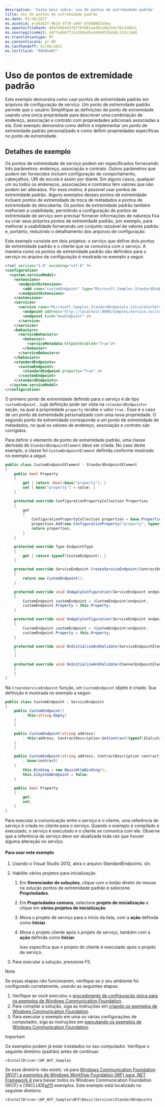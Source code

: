 ```yaml
---
description: 'Saiba mais sobre: uso de pontos de extremidade padrão'
title: Uso de pontos de extremidade padrão
ms.date: 03/30/2017
ms.assetid: ecd6a62f-9619-4778-a497-6f888087a9ea
ms.openlocfilehash: 804fdd84d3f6ff6f961aed81e8bd14cf8c43063c
ms.sourcegitcommit: ddf7edb67715a5b9a45e3dd44536dabc153c1de0
ms.translationtype: MT
ms.contentlocale: pt-BR
ms.lasthandoff: 02/06/2021
ms.locfileid: "99685407"
---
```

# <a name="usage-of-standard-endpoints"></a>Uso de pontos de extremidade padrão

Este exemplo demonstra como usar pontos de extremidade padrão em arquivos de configuração de serviço. Um ponto de extremidade padrão permite que o usuário Simplifique as definições de ponto de extremidade usando uma única propriedade para descrever uma combinação de endereço, associação e contrato com propriedades adicionais associadas a ela. Este exemplo demonstra como definir e implementar um ponto de extremidade padrão personalizado e como definir propriedades específicas no ponto de extremidade.

## <a name="sample-details"></a>Detalhes de exemplo

Os pontos de extremidade de serviço podem ser especificados fornecendo três parâmetros: endereço, associação e contrato. Outros parâmetros que podem ser fornecidos incluem configuração de comportamento, cabeçalhos, URI de escuta e assim por diante. Em alguns casos, qualquer um ou todos os endereços, associações e contratos têm valores que não podem ser alterados. Por esse motivo, é possível usar pontos de extremidade padrão. Alguns exemplos desses pontos de extremidade incluem pontos de extremidade de troca de metadados e pontos de extremidade de descoberta. Os pontos de extremidade padrão também melhoram a usabilidade, permitindo a configuração de pontos de extremidade de serviço sem precisar fornecer informações de natureza fixa ou criar seus próprios pontos de extremidade padrão, por exemplo, para melhorar a usabilidade fornecendo um conjunto razoável de valores padrão e, portanto, reduzindo o detalhamento dos arquivos de configuração.

Este exemplo consiste em dois projetos: o serviço que define dois pontos de extremidade padrão e o cliente que se comunica com o serviço. A maneira como os pontos de extremidade padrão são definidos para o serviço no arquivo de configuração é mostrada no exemplo a seguir.

```xml
<?xml version="1.0" encoding="utf-8" ?>
<configuration>
  <system.serviceModel>
    <extensions>
      <endpointExtensions>
        <add name="customEndpoint" type="Microsoft.Samples.StandardEndpoints.CustomEndpointCollectionElement, service" />
      </endpointExtensions>
    </extensions>
    <services>
      <service name="Microsoft.Samples.StandardEndpoints.CalculatorService">
        <endpoint address="http://localhost:8000/Samples/Service.svc/customEndpoint" contract="Microsoft.Samples.StandardEndpoints.ICalculator" kind="customEndpoint" />
        <endpoint kind="mexEndpoint" />
      </service>
    </services>
    <behaviors>
      <serviceBehaviors>
        <behavior>
          <serviceMetadata httpGetEnabled="True"/>
        </behavior>
      </serviceBehaviors>
    </behaviors>
    <standardEndpoints>
      <customEndpoint>
        <standardEndpoint property="True" />
      </customEndpoint>
    </standardEndpoints>
  </system.serviceModel>
</configuration>
```

O primeiro ponto de extremidade definido para o serviço é de tipo `customEndpoint` , cuja definição pode ser vista na `<standardEndpoints>` seção, na qual a propriedade `property` recebe o valor `true` . Esse é o caso de um ponto de extremidade personalizado com uma nova propriedade. O segundo ponto de extremidade corresponde a um ponto de extremidade de metadados, no qual os valores de endereço, associação e contrato são corrigidos.

Para definir o elemento de ponto de extremidade padrão, uma classe derivada de `StandardEndpointElement` deve ser criada. No caso deste exemplo, a classe foi `CustomEndpointElement` definida conforme mostrado no exemplo a seguir.

```csharp
public class CustomEndpointElement : StandardEndpointElement
{
    public bool Property
    {
        get { return (bool)base["property"]; }
        set { base["property"] = value; }
    }

    protected override ConfigurationPropertyCollection Properties
    {
        get
        {
            ConfigurationPropertyCollection properties = base.Properties;
            properties.Add(new ConfigurationProperty("property", typeof(bool), false, ConfigurationPropertyOptions.None));
            return properties;
        }
    }

    protected override Type EndpointType
    {
        get { return typeof(CustomEndpoint); }
    }

    protected override ServiceEndpoint CreateServiceEndpoint(ContractDescription contract)
    {
        return new CustomEndpoint();
    }

    protected override void OnApplyConfiguration(ServiceEndpoint endpoint, ServiceEndpointElement serviceEndpointElement)
    {
        CustomEndpoint customEndpoint = (CustomEndpoint)endpoint;
        customEndpoint.Property = this.Property;
    }

    protected override void OnApplyConfiguration(ServiceEndpoint endpoint, ChannelEndpointElement channelEndpointElement)
    {
        CustomEndpoint customEndpoint = (CustomEndpoint)endpoint;
        customEndpoint.Property = this.Property;
    }

    protected override void OnInitializeAndValidate(ServiceEndpointElement serviceEndpointElement)
    {
    }

    protected override void OnInitializeAndValidate(ChannelEndpointElement channelEndpointElement)
    {
    }
}
```

Na `CreateServiceEndpoint` função, um `CustomEndpoint` objeto é criado. Sua definição é mostrada no exemplo a seguir:

```csharp
public class CustomEndpoint : ServiceEndpoint
{
    public CustomEndpoint()
        : this(string.Empty)
    {
    }

    public CustomEndpoint(string address)
        : this(address, ContractDescription.GetContract(typeof(ICalculator)))
    {
    }

    public CustomEndpoint(string address, ContractDescription contract)
        : base(contract)
    {
        this.Binding = new BasicHttpBinding();
        this.IsSystemEndpoint = false;
    }

    public bool Property
    {
        get;
        set;
    }
}
```

 Para executar a comunicação entre o serviço e o cliente, uma referência de serviço é criada no cliente para o serviço. Quando o exemplo é compilado e executado, o serviço é executado e o cliente se comunica com ele. Observe que a referência de serviço deve ser atualizada toda vez que houver alguma alteração no serviço.

#### <a name="to-use-this-sample"></a>Para usar este exemplo

1. Usando o Visual Studio 2012, abra o arquivo StandardEndpoints. sln.

2. Habilite vários projetos para inicialização.

    1. Em **Gerenciador de soluções**, clique com o botão direito do mouse na solução pontos de extremidade padrão e selecione **Propriedades**.

    2. Em **Propriedades comuns**, selecione **projeto de inicialização** e clique em **vários projetos de inicialização**.

    3. Mova o projeto de serviço para o início da lista, com a **ação** definida como **Iniciar**.

    4. Mova o projeto cliente após o projeto de serviço, também com a **ação** definida como **Iniciar**.

         Isso especifica que o projeto do cliente é executado após o projeto de serviço.

3. Para executar a solução, pressione F5.

> [!NOTE]
> Se essas etapas não funcionarem, verifique se o seu ambiente foi configurado corretamente, usando as seguintes etapas:
>
> 1. Verifique se você executou o [procedimento de configuração única para os exemplos de Windows Communication Foundation](one-time-setup-procedure-for-the-wcf-samples.md).
> 2. Para compilar a solução, siga as instruções em [criando os exemplos de Windows Communication Foundation](building-the-samples.md).
> 3. Para executar o exemplo em uma ou várias configurações de computador, siga as instruções em [executando os exemplos de Windows Communication Foundation](running-the-samples.md).

> [!IMPORTANT]
> Os exemplos podem já estar instalados no seu computador. Verifique o seguinte diretório (padrão) antes de continuar.
>
> `<InstallDrive>:\WF_WCF_Samples`
>
> Se esse diretório não existir, vá para [Windows Communication Foundation (WCF) e exemplos de Windows Workflow Foundation (WF) para .NET Framework 4](https://www.microsoft.com/download/details.aspx?id=21459) para baixar todos os Windows Communication Foundation (WCF) e [!INCLUDE[wf1](../../../../includes/wf1-md.md)] exemplos. Este exemplo está localizado no seguinte diretório.
>
> `<InstallDrive>:\WF_WCF_Samples\WCF\Basic\Services\StandardEndpoints`
